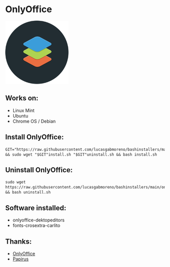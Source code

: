 # OnlyOffice
<img src="preview.svg" width="200">

## Works on:
* Linux Mint
* Ubuntu
* Chrome OS / Debian


## Install OnlyOffice:
```
GIT="https://raw.githubusercontent.com/lucasgabmoreno/bashinstallers/main/onlyoffice/" && sudo wget "$GIT"install.sh "$GIT"uninstall.sh && bash install.sh
```

## Uninstall OnlyOffice:
```
sudo wget https://raw.githubusercontent.com/lucasgabmoreno/bashinstallers/main/onlyoffice/uninstall.sh && bash uninstall.sh
```

## Software installed:
* onlyoffice-dektopeditors
* fonts-crosextra-carlito

## Thanks:
* [OnlyOffice](https://www.onlyoffice.com/es/)
* [Papirus](https://github.com/PapirusDevelopmentTeam)
